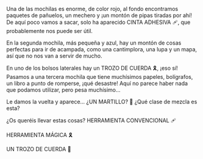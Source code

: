 <p> Una de las mochilas es enorme, de color rojo, al fondo encontramos paquetes de pañuelos, un mechero y ¡un montón de pipas tiradas por ahí! De aquí poco vamos a sacar, solo ha aparecido CINTA ADHESIVA 🩹, que probablemente nos puede ser útil. </p>

<p> En la segunda mochila, más pequeña y azul, hay un montón de cosas perfectas para ir de acampada, como una cantimplora, una lupa y un mapa, así que no nos van a servir de mucho. </p>

<p> En uno de los bolsos laterales hay un TROZO DE CUERDA 🎗️, ¡eso sí! Pasamos a una tercera mochila que tiene muchísimos papeles, bolígrafos, un libro a punto de romperse, ¡qué desastre! Aquí no parece haber nada que podamos utilizar, pero pesa muchísimo… </p>

<p> Le damos la vuelta y aparece… ¿UN MARTILLO? 🔨 ¿Qué clase de mezcla es esta? </p>

¿Os queréis llevar estas cosas?
HERRAMIENTA CONVENCIONAL 🩹

HERRAMIENTA MÁGICA 🎗️

UN TROZO DE CUERDA 🔨
